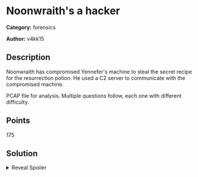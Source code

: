 # Noonwraith's a hacker
**Category:** forensics

**Author:** v4kk15

## Description
Noonwraith has compromised Yennefer's machine to steal the secret recipe for the resurrection potion. He used a C2 server to communicate with the compromised machine. 

PCAP file for analysis. Multiple questions follow, each one with different difficulty. 

## Points
175

## Solution

<details>
 <summary>Reveal Spoiler</summary>

---------------------------
#### Noonwraith has compromised Yennefer's machine to steal the secret recipe for the resurrection potion. He used a C2 server to communicate with the compromised machine. 
---------------------------
- Which protocol is used in the C2 communication? (30 points) 
	<br /> **a.** DNS
	<br /> **b.** IRC
	<br /> **b.** Telnet
	<br /> **c.** DoH **(CORRECT)**
	<br /> **d.** TLSv1.3
	<br /> **e.** FTP
	<br /> **f.** ICMP

	* **Answer details:** The communication between the compromised machine and the C2 is done via DoH. This can be derived by the TLS communication that the victim IP has with the Cloudflare DoH IP address.

- Which provider is used in the C2 communication? (25 points) 
	<br /> **Cloudflare**
	
	* **Answer details:** This can be derived by the TLS communication that the victim IP has with the Cloudflare DoH IP address. A simple google search is enough to find out that the IP belongs to Cloudflare DoH - https://community.cloudflare.com/t/dns-over-https-using-https-104-16-249-249-dns-query/64472

- What is Yennefer's private IP address? (10 points) 
	<br /> **192.168.85.133**

	* **Answer details:** The IP address which is a private IP is definitely the IP address of the victim.

---------------------------
#### Noonwraith has made a mistake when performing his attack. He accidentally exposed the C2 server IP address.
---------------------------
- What is the public IP address of the C2 server? (15 points) 
	<br /> **134.209.189.120**

	* **Answer details:** This is revealed in the HTTP communication with the requests GET /keys.txt and GET /secret.zip

- What is the Operating System of the compromised machine? (15 points) 
	<br /> **linux-gnu**
	
	* **Answer details:** In the GET request of keys.txt follow TCP stream to see the actual request. The OS is shown there.

- Which tool was used to fetch the files from the C2 server? (20 points) 
	<br /> **a.** curl
	<br /> **b.** wget **(CORRECT)**
	<br /> **c.** browser
	<br /> **d.** git
	<br /> **e.** uGet
	
	* **Answer details:** In the GET request of keys.txt follow TCP stream to see the actual request. The software used to issue the request is shown there.

	
- What is the version of the tool used to fetch the files from the C2 server? (10 points) 
	<br /> **1.19.4**
	
	* **Answer details:** In the GET request of keys.txt follow TCP stream to see the actual request. The version of the software used to issue the request is shown there.

---------------------------
#### Noonwraith made another mistake. Some parts of the communication between Yennefer's machine and the C2 server are not very secure.
---------------------------
- Which protocol is used in the insecure communication? (10 points) 
	<br /> **a.** DNS
	<br /> **b.** HTTPS
	<br /> **c.** DoH
	<br /> **d.** HTTP **(CORRECT)**
	<br /> **e.** FTP
	<br /> **f.** ICMP
	<br /> **g.** FTPS
	
	* **Answer details:** There are some segments in the PCAP file which are HTTP traffic. It's easy to understand that this is direct communication with the C2 due to the GET /keys and GET /secret.zip requests.

- What is the first flag? (20 points)
	<br /> **CCSC{a2674l12_Th3r3_I5_n3v3r_a_s3c0nd_0pp0rtunity_to_m4k3_4_fIrSt_Impr3ssIon_021fu831}**
	
	* **Answer details:** Follow the TCP stream of the GET /keys.txt request. There is a BASE32 encoded parameter which is the flag.

- What is the second flag? (20 points)
	<br /> **CCSC{2f35a232_Th3r3's_4_gr4in_0f_truth_in_3v3ry_f4iry_t4l3_24124fsa2}**

	* **Answer details:** Follow the TCP stream of the GET /secret.zip request. Download the ZIP file which is encrypted. To decrypt it use the flag1 as a password. The flag2.txt is the second flag

</details>
